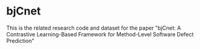 # bjCnet
This is the related research code and dataset for the paper "bjCnet: A Contrastive Learning-Based Framework for Method-Level Software Defect Prediction"
